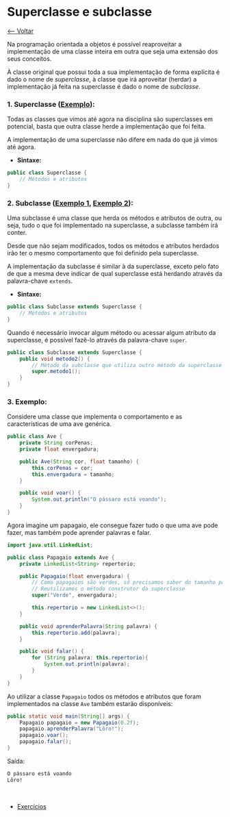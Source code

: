 # Superclasse e subclasse
[<-- Voltar](../README.md)

Na programação orientada a objetos é possível reaproveitar a implementação de uma classe inteira em outra que seja uma extensão dos seus conceitos.

À classe original que possui toda a sua implementação de forma explícita é dado o nome de *superclasse*, à classe que irá aproveitar (herdar) a implementação já feita na superclasse é dado o nome de *subclasse*.

### 1. Superclasse ([Exemplo](./Veiculo.java)):

Todas as classes que vimos até agora na disciplina são superclasses em potencial, basta que outra classe herde a implementação que foi feita.

A implementação de uma superclasse não difere em nada do que já vimos até agora.

- **Sintaxe:**

```java
public class Superclasse {
    // Métodos e atributos
}
```

### 2. Subclasse ([Exemplo 1](./Carro.java), [Exemplo 2](./Moto.java)):

Uma subclasse é uma classe que herda os métodos e atributos de outra, ou seja, tudo o que foi implementado na superclasse, a subclasse também irá conter.

Desde que não sejam modificados, todos os métodos e atributos herdados irão ter o mesmo comportamento que foi definido pela superclasse.

A implementação da subclasse é similar à da superclasse, exceto pelo fato de que a mesma deve indicar de qual superclasse está herdando através da palavra-chave ```extends```.

- **Sintaxe:**

```java
public class Subclasse extends Superclasse {
    // Métodos e atributos
}
```

Quando é necessário invocar algum método ou acessar algum atributo da superclasse, é possível fazê-lo através da palavra-chave ```super```.

```java
public class Subclasse extends Superclasse {
    public void metodo2() {
        // Método da subclasse que utiliza outro método da superclasse internamente
        super.metodo1();
    }
}
```

### 3. Exemplo:

Considere uma classe que implementa o comportamento e as características de uma ave genérica.

```java
public class Ave {
    private String corPenas;
    private float envergadura;

    public Ave(String cor, float tamanho) {
        this.corPenas = cor;
        this.envergadura = tamanho;
    }

    public void voar() {
        System.out.println("O pássaro está voando");
    }
}
```

Agora imagine um papagaio, ele consegue fazer tudo o que uma ave pode fazer, mas também pode aprender palavras e falar.

```java
import java.util.LinkedList;

public class Papagaio extends Ave {
    private LinkedList<String> repertorio;

    public Papagaio(float envergadura) {
        // Como papagaios são verdes, só precisamos saber do tamanho para instanciá-los
        // Reutilizamos o método construtor da superclasse
        super("Verde", envergadura);

        this.repertorio = new LinkedList<>();
    }

    public void aprenderPalavra(String palavra) {
        this.repertorio.add(palavra);
    }

    public void falar() {
        for (String palavra: this.repertorio){
            System.out.println(palavra);
        }
    }
}
```

Ao utilizar a classe ```Papagaio``` todos os métodos e atributos que foram implementados na classe ```Ave``` também estarão disponíveis:

```java
public static void main(String[] args) {
    Papagaio papagaio = new Papagaio(0.2f);
    papagaio.aprenderPalavra("Lôro!");
    papagaio.voar();
    papagaio.falar();
}
```

Saída:

```bash
O pássaro está voando
Lôro!
```

<br>

- [Exercícios](./exercicios.md)